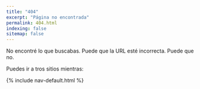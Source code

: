 ```yaml
---
title: "404"
excerpt: "Página no encontrada"
permalink: 404.html
indexing: false
sitemap: false
---
```


No encontré lo que buscabas. Puede que la URL esté incorrecta. Puede que no.

Puedes ir a tros sitios mientras:

{% include nav-default.html %}
